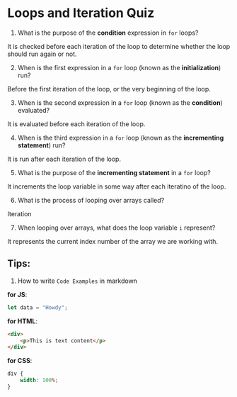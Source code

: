 # Loops and Iteration Quiz

1. What is the purpose of the **condition** expression in `for` loops?

It is checked before each iteration of the loop to determine whether the loop should run again or not.

2. When is the first expression in a `for` loop (known as the **initialization**) run?

Before the first iteration of the loop, or the very beginning of the loop.

3. When is the second expression in a `for` loop (known as the **condition**) evaluated?

It is evaluated before each iteration of the loop.

4. When is the third expression in a `for` loop (known as the **incrementing statement**) run?

It is run after each iteration of the loop.

5. What is the purpose of the **incrementing statement** in a `for` loop?

It increments the loop variable in some way after each iteratino of the loop.

6. What is the process of looping over arrays called?

Iteration

7. When looping over arrays, what does the loop variable `i` represent?

It represents the current index number of the array we are working with.

## Tips:

1. How to write `Code Examples` in markdown

**for JS**:

```javascript
let data = "Howdy";
```

**for HTML**:

```html
<div>
    <p>This is text content</p>
</div>
```

**for CSS**:

```css
div {
    width: 100%;
}
```
